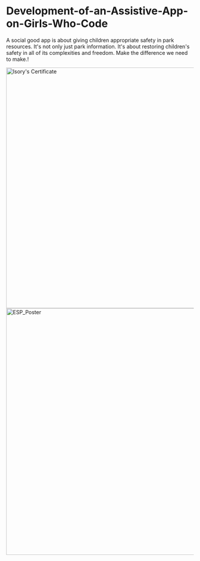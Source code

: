 # Development-of-an-Assistive-App-on-Girls-Who-Code
A social good app is about giving children appropriate safety in park resources. It's not only just park information. It's about restoring children's safety in all of its complexities and freedom. Make the difference we need to make.!

<img width="646" alt="Isory's Certificate " src="https://user-images.githubusercontent.com/103542108/171726398-596792a9-3cce-4aed-a9da-3893e3046657.png">

<img width="662" alt="ESP_Poster" src="https://user-images.githubusercontent.com/103542108/171726411-479304ea-8864-4281-a98e-8d70df5ccc54.png">

